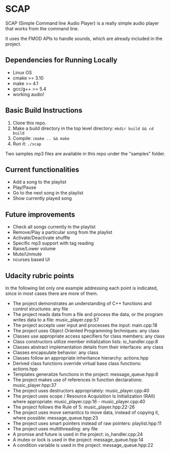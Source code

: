 # SCAP
SCAP (Simple Command line Audio Player) is a really simple audio player that works from the command line.

It uses the FMOD APIs to handle sounds, which are already included in the project.

## Dependencies for Running Locally
* Linux OS
* cmake >= 3.10
* make >= 4.1
* gcc/g++ >= 5.4
* working audio!

## Basic Build Instructions

1. Clone this repo.
2. Make a build directory in the top level directory: `mkdir build && cd build`
3. Compile: `cmake .. && make`
4. Run it: `./scap`

Two samples mp3 files are available in this repo under the "samples" folder.

## Current functionalities

* Add a song to the playlist
* Play/Pause
* Go to the next song in the playlist
* Show currently played song

## Future improvements

* Check all songs currently in the playlist
* Remove/Play a particular song from the playlist
* Activate/Deactivate shuffle
* Specific mp3 support with tag reading
* Raise/Lower volume
* Mute/Unmute
* ncurses based UI

## Udacity rubric points
In the following list only one example addressing each point is indicated, since in most cases there are more of them.

* The project demonstrates an understanding of C++ functions and control structures: any file
* The project reads data from a file and process the data, or the program writes data to a file: music_player.cpp:57
* The project accepts user input and processes the input: main.cpp:18
* The project uses Object Oriented Programming techniques: any class
* Classes use appropriate access specifiers for class members: any class
* Class constructors utilize member initialization lists: io_handler.cpp:8
* Classes abstract implementation details from their interfaces: any class
* Classes encapsulate behavior: any class
* Classes follow an appropriate inheritance hierarchy: actions.hpp
* Derived class functions override virtual base class functions: actions.hpp
* Templates generalize functions in the project: message_queue.hpp:8
* The project makes use of references in function declarations: music_player.hpp:37
* The project uses destructors appropriately: music_player.cpp:40
* The project uses scope / Resource Acquisition Is Initialization (RAII) where appropriate: music_player.cpp:16 - music_player.cpp:40
* The project follows the Rule of 5: music_player.hpp:22-26
* The project uses move semantics to move data, instead of copying it, where possible: message_queue.hpp:23
* The project uses smart pointers instead of raw pointers: playlist.hpp:11
* The project uses multithreading: any file
* A promise and future is used in the project: io_handler.cpp:24
* A mutex or lock is used in the project: message_queue.hpp:14
* A condition variable is used in the project: message_queue.hpp:22
